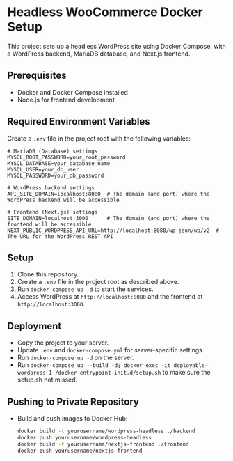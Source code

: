 # Headless WooCommerce Docker Setup

This project sets up a headless WordPress site using Docker Compose, with a WordPress backend, MariaDB database, and Next.js frontend.

## Prerequisites

- Docker and Docker Compose installed
- Node.js for frontend development

## Required Environment Variables

Create a `.env` file in the project root with the following variables:

```
# MariaDB (Database) settings
MYSQL_ROOT_PASSWORD=your_root_password
MYSQL_DATABASE=your_database_name
MYSQL_USER=your_db_user
MYSQL_PASSWORD=your_db_password

# WordPress backend settings
API_SITE_DOMAIN=localhost:8080  # The domain (and port) where the WordPress backend will be accessible

# Frontend (Next.js) settings
SITE_DOMAIN=localhost:3000      # The domain (and port) where the frontend will be accessible
NEXT_PUBLIC_WORDPRESS_API_URL=http://localhost:8080/wp-json/wp/v2  # The URL for the WordPress REST API
```

## Setup

1. Clone this repository.
2. Create a `.env` file in the project root as described above.
3. Run `docker-compose up -d` to start the services.
4. Access WordPress at `http://localhost:8080` and the frontend at `http://localhost:3000`.

## Deployment

- Copy the project to your server.
- Update `.env` and `docker-compose.yml` for server-specific settings.
- Run `docker-compose up -d` on the server.
- Run `docker-compose up --build -d; docker exec -it deployable-wordpress-1 /docker-entrypoint-init.d/setup.sh` to make sure the setup.sh not missed.

## Pushing to Private Repository

- Build and push images to Docker Hub:
  ```bash
  docker build -t yourusername/wordpress-headless ./backend
  docker push yourusername/wordpress-headless
  docker build -t yourusername/nextjs-frontend ./frontend
  docker push yourusername/nextjs-frontend
  ```
